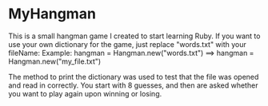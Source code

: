 # MyHangman
This is a small hangman game I created to start learning Ruby.
If you want to use your own dictionary for the game, just replace "words.txt" with your fileName:
Example: hangman = Hangman.new("words.txt") ==> hangman = Hangman.new("my_file.txt")

The method to print the dictionary was used to test that the file was opened and read in correctly.
You start with 8 guesses, and then are asked whether you want to play again upon winning or losing.
